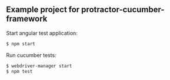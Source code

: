 Example project for protractor-cucumber-framework
-

Start angular test application:
```sh
$ npm start
```

Run cucumber tests:
```sh
$ webdriver-manager start
$ npm test
```
